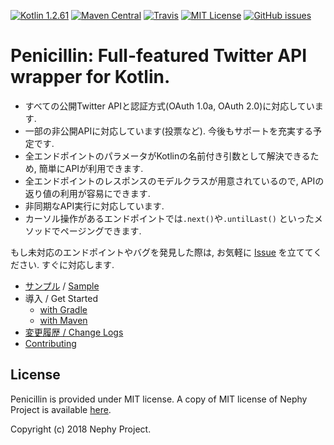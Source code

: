 [![Kotlin 1.2.61](https://img.shields.io/badge/Kotlin-1.2.61-blue.svg)](http://kotlinlang.org)
[![Maven Central](https://img.shields.io/maven-central/v/jp.nephy/penicillin.svg)](https://search.maven.org/#search%7Cga%7C1%7Cg%3A%22jp.nephy%22)
[![Travis](https://img.shields.io/travis/NephyProject/Penicillin.svg)](https://travis-ci.org/NephyProject/Penicillin/builds)
[![MIT License](https://img.shields.io/github/license/NephyProject/Penicillin.svg)](https://github.com/NephyProject/Penicillin/blob/master/LICENSE)
[![GitHub issues](https://img.shields.io/github/issues/NephyProject/Penicillin.svg)](https://github.com/NephyProject/Penicillin/issues)


Penicillin: Full-featured Twitter API wrapper for Kotlin.
===========================

- すべての公開Twitter APIと認証方式(OAuth 1.0a, OAuth 2.0)に対応しています.
- 一部の非公開APIに対応しています(投票など). 今後もサポートを充実する予定です.
- 全エンドポイントのパラメータがKotlinの名前付き引数として解決できるため, 簡単にAPIが利用できます.
- 全エンドポイントのレスポンスのモデルクラスが用意されているので, APIの返り値の利用が容易にできます.
- 非同期なAPI実行に対応しています.
- カーソル操作があるエンドポイントでは`.next()`や`.untilLast()` といったメソッドでページングできます.

もし未対応のエンドポイントやバグを発見した際は, お気軽に [Issue](https://github.com/NephyProject/Penicillin/issues) を立ててください. すぐに対応します.


- [サンプル](https://github.com/NephyProject/Penicillin/wiki/Sample-%5Bja%5D) / [Sample](https://github.com/NephyProject/Penicillin/wiki/Sample-%5Ben%5D)
- 導入 / Get Started
  - [with Gradle](https://github.com/NephyProject/Penicillin/wiki/Get-Started#gradle-buildgradle)
  - [with Maven](https://github.com/NephyProject/Penicillin/wiki/Get-Started#maven)
- [変更履歴 / Change Logs](https://github.com/NephyProject/Penicillin/wiki/Change-Logs)
- [Contributing](https://github.com/NephyProject/Penicillin/wiki/Contributing)

License
---------
Penicillin is provided under MIT license. A copy of MIT license of Nephy Project is available [here](https://nephy.jp/license/mit).

Copyright (c) 2018 Nephy Project.
